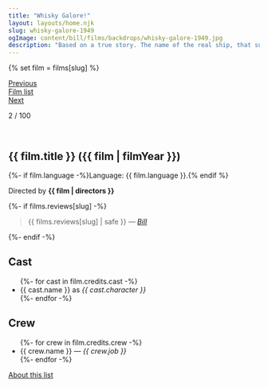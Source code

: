 ```yaml
---
title: "Whisky Galore!"
layout: layouts/home.njk
slug: whisky-galore-1949
ogImage: content/bill/films/backdrops/whisky-galore-1949.jpg
description: "Based on a true story. The name of the real ship, that sunk Feb 5 1941 - during WWII - was S/S Politician. Having left Liverpool two days earlier, heading for Jamaica, it sank outside Eriskay, The Outer Hebrides, Scotland, in bad weather, containing 250,000 bottles of whisky. The locals gathered as many bottles as they could, before the proper authorities arrived, and even today, bottles are found in the sand or in the sea every other year."
---
```


{% set film = films[slug] %}

<nav class="films">
  <div class="prev">
    <a href="../its-a-wonderful-life-1946"><i class="fa-solid fa-chevron-left fa-xs"></i> Previous</a>
  </div>
  <div>
    <a href="../">Film list</a>
  </div>
  <div class="next">
    <a href="../la-strada-1954">Next <i class="fa-solid fa-chevron-right fa-xs"></i></a>
  </div>
</nav>

<p>2 / 100</p>

<article class="film slug-whisky-galore-1949">
  <div class="backdrop-and-poster">
    <img class="poster" src="../films/posters/{{ slug }}.jpg" alt="">
    <img class="backdrop" src="../films/backdrops/{{ slug }}.jpg" alt="">
  </div>

  <h1>{{ film.title }} ({{ film | filmYear }})</h1>

  <p>
    {%- if film.language -%}Language: {{ film.language }}.{% endif %}
    
  </p>

  <p class="director">
    Directed by <strong>{{ film | directors }}</strong>
  </p>

  {%- if films.reviews[slug] -%}
    <blockquote> 
      {{ films.reviews[slug] | safe }} <em>—&nbsp;<a href="/bill">Bill</a></em>
    </blockquote> 
  {%- endif -%}

  <h2>
    Cast
  </h2>
  <ul>
    {%- for cast in film.credits.cast -%}
      <li>
        {{ cast.name }} as <em>{{ cast.character }}</em>
      </li>
    {%- endfor -%}
  </ul>

  <h2>
    Crew
  </h2>
  <ul>
    {%- for crew in film.credits.crew -%}
      <li>
        {{ crew.name }} &mdash; <em>{{ crew.job }}</em>
      </li>
    {%- endfor -%}
  </ul>
</article>
<footer>
  <a href="../about">About this list</a>
</footer>
